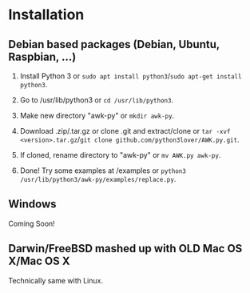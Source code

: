# Installation

## Debian based packages (Debian, Ubuntu, Raspbian, ...)

1. Install Python 3 or `sudo apt install python3`/`sudo apt-get install python3`.

2. Go to /usr/lib/python3 or `cd /usr/lib/python3`.

3. Make new directory "awk-py" or `mkdir awk-py`.

4. Download .zip/.tar.gz or clone .git and extract/clone or `tar -xvf <version>.tar.gz`/`git clone github.com/python3lover/AWK.py.git`.

5. If cloned, rename directory to "awk-py" or `mv AWK.py awk-py`.

5. Done! Try some examples at /examples or `python3 /usr/lib/python3/awk-py/examples/replace.py`.

## Windows

Coming Soon!

## Darwin/FreeBSD mashed up with OLD Mac OS X/Mac OS X

Technically same with Linux.
